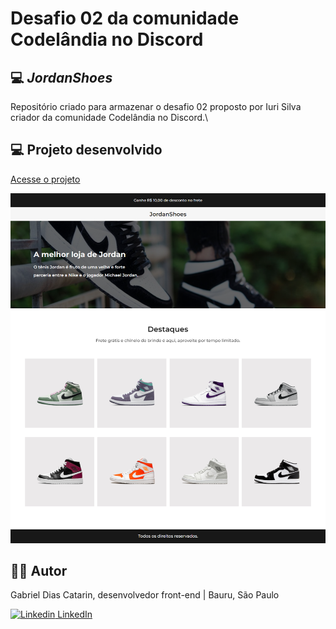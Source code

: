 # Desafio 02 da comunidade Codelândia no Discord

## 💻 _JordanShoes_

Repositório criado para armazenar o desafio 02 proposto por Iuri Silva criador da comunidade Codelândia no Discord.\

## 💻  Projeto desenvolvido
<a href="https://gabrieldiasdev.github.io/JordanShoes/" target="_blank">Acesse o projeto</a>
<!-- [Acesse o projeto](https://gabrieldiasdev.github.io/JordanShoes/) -->

<img src="./img/img-index.png" />

## 👨‍💻 Autor


Gabriel Dias Catarin, desenvolvedor front-end | Bauru, São Paulo

[![Linkedin](https://i.stack.imgur.com/gVE0j.png) LinkedIn](https://www.linkedin.com/in/gabriel-dias-260857207/)
&nbsp;
